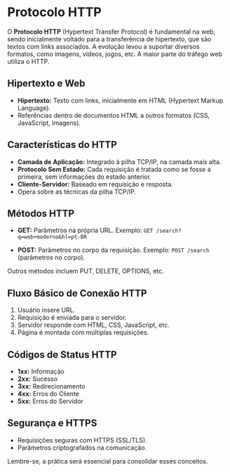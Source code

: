 # Protocolo HTTP

O **Protocolo HTTP** (Hypertext Transfer Protocol) é fundamental na web, sendo inicialmente voltado para a transferência de hipertexto, que são textos com links associados. A evolução levou a suportar diversos formatos, como imagens, vídeos, jogos, etc. A maior parte do tráfego web utiliza o HTTP.

## Hipertexto e Web

- **Hipertexto:** Texto com links, inicialmente em HTML (Hypertext Markup Language).
- Referências dentro de documentos HTML a outros formatos (CSS, JavaScript, imagens).

## Características do HTTP

- **Camada de Aplicação:** Integrado à pilha TCP/IP, na camada mais alta.
- **Protocolo Sem Estado:** Cada requisição é tratada como se fosse a primeira, sem informações do estado anterior.
- **Cliente-Servidor:** Baseado em requisição e resposta.
- Opera sobre as técnicas da pilha TCP/IP.

## Métodos HTTP

- **GET:** Parâmetros na própria URL.
  Exemplo: `GET /search?q=web+moderno&hl=pt-BR`

- **POST:** Parâmetros no corpo da requisição.
  Exemplo: `POST /search` (parâmetros no corpo).

Outros métodos incluem PUT, DELETE, OPTIONS, etc.

## Fluxo Básico de Conexão HTTP

1. Usuário insere URL.
2. Requisição é enviada para o servidor.
3. Servidor responde com HTML, CSS, JavaScript, etc.
4. Página é montada com múltiplas requisições.

## Códigos de Status HTTP

- **1xx:** Informação
- **2xx:** Sucesso
- **3xx:** Redirecionamento
- **4xx:** Erros do Cliente
- **5xx:** Erros do Servidor

## Segurança e HTTPS

- Requisições seguras com HTTPS (SSL/TLS).
- Parâmetros criptografados na comunicação.

Lembre-se, a prática será essencial para consolidar esses conceitos.
